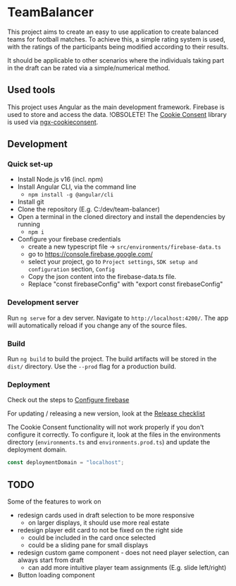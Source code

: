# TeamBalancer

This project aims to create an easy to use application to create balanced teams for football matches. To achieve this, a simple rating system is used, with the ratings of the participants being modified according to their results.

It should be applicable to other scenarios where the individuals taking part in the draft can be rated via a simple/numerical method.

## Used tools

This project uses Angular as the main development framework.
Firebase is used to store and access the data.
!OBSOLETE!
The [Cookie Consent](https://www.osano.com/cookieconsent) library is used via [ngx-cookieconsent](https://www.npmjs.com/package/ngx-cookieconsent).

## Development

### Quick set-up

* Install Node.js v16 (incl. npm)
* Install Angular CLI, via the command line
  * `npm install -g @angular/cli`
* Install git
* Clone the repository (E.g. C:/dev/team-balancer)
* Open a terminal in the cloned directory and install the dependencies by running
  * `npm i`
* Configure your firebase credentials
  * create a new typescript file -> `src/environments/firebase-data.ts`
  * go to <https://console.firebase.google.com/>
  * select your project, go to `Project settings`, `SDK setup and configuration` section, `Config`
  * Copy the json content into the firebase-data.ts file.
  * Replace "const firebaseConfig" with "export const firebaseConfig"

### Development server

Run `ng serve` for a dev server. Navigate to `http://localhost:4200/`. The app will automatically reload if you change any of the source files.

### Build

Run `ng build` to build the project. The build artifacts will be stored in the `dist/` directory. Use the `--prod` flag for a production build.

### Deployment

Check out the steps to [Configure firebase](./doc/configure-firebase.md)

For updating / releasing a new version, look at the [Release checklist](./doc/release-checklist.md)

The Cookie Consent functionality will not work properly if you don't configure it correctly.
To configure it, look at the files in the environments directory (`environments.ts` and `environments.prod.ts`) and update the deployment domain.

```ts
const deploymentDomain = "localhost";
```

## TODO

Some of the features to work on

* redesign cards used in draft selection to be more responsive
  * on larger displays, it should use more real estate
* redesign player edit card to not be fixed on the right side
  * could be included in the card once selected
  * could be a sliding pane for small displays
* redesign custom game component - does not need player selection, can always start from draft
  * can add more intuitive player team assignments (E.g. slide left/right)
* Button loading component
